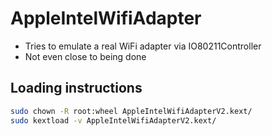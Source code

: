 # AppleIntelWifiAdapter
* Tries to emulate a real WiFi adapter via IO80211Controller
* Not even close to being done

## Loading instructions
``` Bash
sudo chown -R root:wheel AppleIntelWifiAdapterV2.kext/
sudo kextload -v AppleIntelWifiAdapterV2.kext/
``` 

